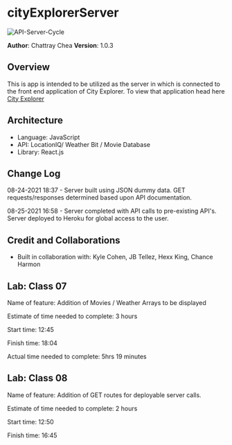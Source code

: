 # cityExplorerServer

![API-Server-Cycle](https://user-images.githubusercontent.com/84699682/130692860-35ddb15c-ce65-4e17-a441-fb6610380ed5.png)

**Author**: Chattray Chea
**Version**: 1.0.3

## Overview
<!-- Provide a high level overview of what this application is and why you are building it, beyond the fact that it's an assignment for this class. (i.e. What's your problem domain?) -->
This is app is intended to be utilized as the server in which is connected to the front end application of City Explorer.
To view that application head here [City Explorer](https://heuristic-sinoussi-4c4bc1.netlify.app/)

## Architecture
<!-- Provide a detailed description of the application design. What technologies (languages, libraries, etc) you're using, and any other relevant design information. -->
- Language: JavaScript
- API: LocationIQ/ Weather Bit / Movie Database
- Library: React.js

## Change Log
<!-- Use this area to document the iterative changes made to your application as each feature is successfully implemented. Use time stamps. Here's an example:

01-01-2001 4:59pm - Application now has a fully-functional express server, with a GET route for the location resource. -->

08-24-2021 18:37 - Server built using JSON dummy data. GET requests/responses determined based upon API documentation.

08-25-2021 16:58 - Server completed with API calls to pre-existing API's. Server deployed to Heroku for global access to the user.

## Credit and Collaborations
<!-- Give credit (and a link) to other people or resources that helped you build this application. -->
- Built in collaboration with: Kyle Cohen, JB Tellez, Hexx King, Chance Harmon

## Lab: Class 07

Name of feature: Addition of Movies / Weather Arrays to be displayed

Estimate of time needed to complete: 3 hours

Start time: 12:45

Finish time: 18:04

Actual time needed to complete: 5hrs 19 minutes

## Lab: Class 08

Name of feature: Addition of GET routes for deployable server calls.

Estimate of time needed to complete: 2 hours

Start time: 12:50

Finish time: 16:45
